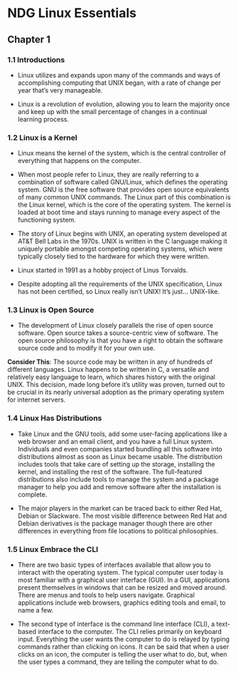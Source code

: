# NDG Linux Essentials

## Chapter 1

### 1.1 Introductions


* Linux utilizes and expands upon many of the commands and ways of accomplishing computing that UNIX began, with a rate of change per year that’s very manageable.

* Linux is a revolution of evolution, allowing you to learn the majority once and keep up with the small percentage of changes in a continual learning process.

### 1.2 Linux is a Kernel

* Linux means the kernel of the system, which is the central controller of everything that happens on the computer.

* When most people refer to Linux, they are really referring to a combination of software called GNU/Linux, which defines the operating system. GNU is the free software that provides open source equivalents of many common UNIX commands. The Linux part of this combination is the Linux kernel, which is the core of the operating system. The kernel is loaded at boot time and stays running to manage every aspect of the functioning system.

* The story of Linux begins with UNIX, an operating system developed at AT&T Bell Labs in the 1970s. UNIX is written in the C language making it uniquely portable amongst competing operating systems, which were typically closely tied to the hardware for which they were written.

* Linux started in 1991 as a hobby project of Linus Torvalds.

* Despite adopting all the requirements of the UNIX specification, Linux has not been certified, so Linux really isn’t UNIX! It’s just… UNIX-like.

### 1.3 Linux is Open Source

* The development of Linux closely parallels the rise of open source software. Open source takes a source-centric view of software. The open source philosophy is that you have a right to obtain the software source code and to modify it for your own use.

**Consider This**: The source code may be written in any of hundreds of different languages. Linux happens to be written in C, a versatile and relatively easy language to learn, which shares history with the original UNIX. This decision, made long before it’s utility was proven, turned out to be crucial in its nearly universal adoption as the primary operating system for internet servers.

### 1.4 Linux Has Distributions

* Take Linux and the GNU tools, add some user-facing applications like a web browser and an email client, and you have a full Linux system. Individuals and even companies started bundling all this software into distributions almost as soon as Linux became usable. The distribution includes tools that take care of setting up the storage, installing the kernel, and installing the rest of the software. The full-featured distributions also include tools to manage the system and a package manager to help you add and remove software after the installation is complete.

* The major players in the market can be traced back to either Red Hat, Debian or Slackware. The most visible difference between Red Hat and Debian derivatives is the package manager though there are other differences in everything from file locations to political philosophies.

### 1.5 Linux Embrace the CLI

* There are two basic types of interfaces available that allow you to interact with the operating system. The typical computer user today is most familiar with a graphical user interface (GUI). In a GUI, applications present themselves in windows that can be resized and moved around. There are menus and tools to help users navigate. Graphical applications include web browsers, graphics editing tools and email, to name a few.

* The second type of interface is the command line interface (CLI), a text-based interface to the computer. The CLI relies primarily on keyboard input. Everything the user wants the computer to do is relayed by typing commands rather than clicking on icons. It can be said that when a user clicks on an icon, the computer is telling the user what to do, but, when the user types a command, they are telling the computer what to do.